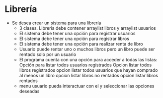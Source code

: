 # Librería
- Se desea crear un sistema para una librería
    - 3 clases. Libreria debe contener arraylist libros y arraylist usuarios
    - El sistema debe tener una opción para registrar usuarios
    - El sistema debe tener una opción para registrar libros
    - El sistema debe tener una opción para realizar renta de libro
    - Usuario puede rentar uno o muchos libros pero un libro puede ser rentado solo por un usuario
    - El programa cuenta con una opción para acceder a todas las listas:
      Opción para listar todos usuarios registrados
      Opcion listar todos libros registrados
      opcion listar todos usuarios que hayan comprado al menos un libro
      opcion listar libros no rentados
      opcion listar libros rentados
    - menu usuario pueda interactuar con el y seleccionar las opciones deseadas
